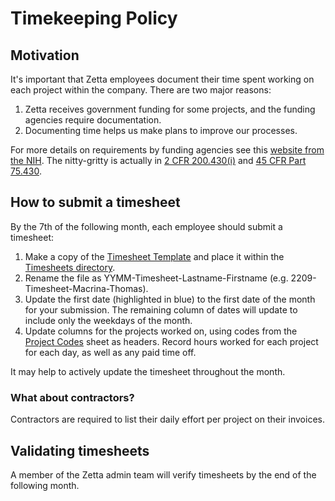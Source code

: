 # Timekeeping Policy
## Motivation  
It's important that Zetta employees document their time spent working on each project within the company.
There are two major reasons: 
1. Zetta receives government funding for some projects, and the funding agencies require documentation.
1. Documenting time helps us make plans to improve our processes.

For more details on requirements by funding agencies see this [website from the NIH](https://oamp.od.nih.gov/division-of-financial-advisory-services/indirect-cost-branch/indirect-cost-submission/time-and-effort-reporting-commercial-organizations). 
The nitty-gritty is actually in [2 CFR 200.430(i)](https://www.ecfr.gov/current/title-2/subtitle-A/chapter-II/part-200/subpart-E/subject-group-ECFRed1f39f9b3d4e72/section-200.430#p-200.430(i)) and [45 CFR Part 75.430](https://www.ecfr.gov/current/title-45/subtitle-A/subchapter-A/part-75/subpart-E/subject-group-ECFR5d90ba314caea08/section-75.430).

## How to submit a timesheet 
By the 7th of the following month, each employee should submit a timesheet:
1. Make a copy of the [Timesheet Template](https://docs.google.com/spreadsheets/d/1GqPhTtK1WMgxrapQcUiCPusB-cxvvrWoe349hHDaJbQ) and place it within the [Timesheets directory](https://drive.google.com/drive/folders/1GgGZ7WwGsp3rDH15Ga4vednjoaRyEk14?usp=sharing).
1. Rename the file as YYMM-Timesheet-Lastname-Firstname (e.g. 2209-Timesheet-Macrina-Thomas).
1. Update the first date (highlighted in blue) to the first date of the month for your submission.
The remaining column of dates will update to include only the weekdays of the month.
1. Update columns for the projects worked on, using codes from the [Project Codes](https://docs.google.com/spreadsheets/d/1iYYhcvZOdradGXvS0aiQMKw8VYGLN0yvvOdCL00ZUaI/) sheet as headers.
Record hours worked for each project for each day, as well as any paid time off.

It may help to actively update the timesheet throughout the month.

### What about contractors?
Contractors are required to list their daily effort per project on their invoices.

## Validating timesheets  
A member of the Zetta admin team will verify timesheets by the end of the following month.
